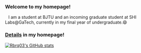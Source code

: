 ### Welcome to my homepage!
&ensp; I am a student at BJTU and an incoming graduate student at SHI Labs@GaTech, currently in my final year of undergraduate.😄

### [Details](https://rbrq03.github.io) in my homepage!
[![Rbrq03's GitHub stats](https://github-readme-stats-two-lake-77.vercel.app/api?username=rbrq03&show_icons=true)](https://github.com/anuraghazra/github-readme-stats)
